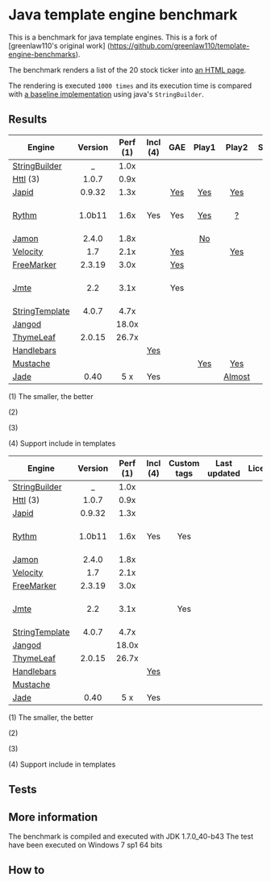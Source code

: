 # Java template engine benchmark
This is a benchmark for java template engines. 
This is a fork of [greenlaw110's original work] (https://github.com/greenlaw110/template-engine-benchmarks).

The benchmark renders a list of the 20 stock ticker into [an HTML page](https://rawgithub.com/PerfectCarl/template-engine-benchmarks/master/output/stringbuilder.html).

The rendering is executed `1000 times` and its execution time is compared with [a baseline implementation](stringbuilder.md) using java's `StringBuilder`.


## Results 

| Engine                                                 | Version     | Perf (1) | Incl (4) | GAE | Play1 | Play2 | Spring | Ninja | C# | Js | Notes | 
| -------------------------------------------------------|:-----------:|:--------:|:--------:|:---:|:-----:|:-----:|:------:|:-----:|:--:|:--:|:-----:|
| [StringBuilder](stringbuilder.md)                      |    _        |   1.0x   |          |     |       |       |        |       |    |    |       | 
| [Httl](httl.md)  (3)                                   |  1.0.7      |   0.9x   |          |     |       |       |        |       |    |    |       |
| [Japid](japid.md)                                      |  0.9.32     |   1.3x   |          |  [Yes](https://github.com/branaway/Japid/issues/61)   |  [Yes](http://www.playframework.com/modules/japid)     | [Yes](https://github.com/branaway/japid42)      |        |       |    |    |       |
| [Rythm](rythm.md)                                      |  1.0b11     |   1.6x   | Yes      | Yes | [Yes](https://github.com/greenlaw110/play-rythm) | [?](https://github.com/greenlaw110/Rythm/issues/204)| [Yes](https://github.com/greenlaw110/spring-rythm) | [Yes](https://github.com/ninjaframework/ninja-rythm)      |[Yes](http://haacked.com/archive/2011/01/06/razor-syntax-quick-reference.aspx/) | [Yes](https://github.com/kirbysayshi/vash)| Razor like syntax|
| [Jamon](jamon.md)                                      |  2.4.0      |   1.8x   |          |     |  [No](https://groups.google.com/forum/#!topic/play-framework/YITlfU2mkac)     |       |[Yes](http://www.bloglovin.com/viewer?post=1180506903&group=0&frame_type=b&blog=8581863&frame=1&click=0&user=0)        |       |    |    |       |
| [Velocity](http://velocity.apache.org)                                |  1.7        |   2.1x   |          | [Yes](http://stackoverflow.com/questions/2014099/velocity-framework-on-google-app-engine)    |       | [Yes](https://github.com/Furyu/play-velocity-plugin)       | [Yes](http://docs.spring.io/spring/docs/3.0.0.M3/reference/html/ch17s04.html)       |       |    |    |       |
| [FreeMarker](freemarker.md)                            |  2.3.19     |   3.0x   |          | [Yes](http://freemarker.org/freemarkerdownload.html)    |       |       |[Yes](http://docs.spring.io/spring/docs/3.0.0.M3/reference/html/ch17s04.html)      |       |    |    |       |
| [Jmte](https://code.google.com/p/jmte/)                |  2.2        |   3.1x   |          |Yes  |       |       |        |       |    |    | Last version 3.1      |
| [StringTemplate](http://www.stringtemplate.org/)                    |  4.0.7      |   4.7x   |          |     |       |       |        |       |    |    |       |
| [Jangod](jangod.md)                                    |             |  18.0x   |          |     |       |       |        |       |    |    |       |
| [ThymeLeaf](thymeleaf.md)                              |  2.0.15     |  26.7x   |          |     |       |       |        |       |    |    |       |
| [Handlebars](http://jknack.github.io/handlebars.java/) |             |          |  [Yes](http://jknack.github.io/handlebars.java/reuse.html)        |     |       |       |   [Yes](https://github.com/jknack/handlebars.java/tree/master/handlebars-springmvc)     |       | [Yes](http://stackoverflow.com/questions/15814781/render-handlebar-templates-server-side-in-net-c)   | [Yes](http://handlebarsjs.com/) | |
| [Mustache](https://github.com/spullara/mustache.java/) |             |          |          |     | [Yes](http://www.playframework.com/modules/mustache)       |[Yes](https://github.com/julienba/play2-mustache)|        |[Yes](https://github.com/kpacha/ninja-mustache)       |    | [Yes](http://mustache.github.com/mustache.5.html/) | |
| [Jade](https://github.com/neuland/jade4j)              |    0.40     |    5 x   | Yes      |     |       | [Almost](http://stackoverflow.com/a/16917876/740464)|[Yes](https://github.com/neuland/spring-jade4j)|[Yes](https://github.com/mysu/jade4ninja)     | [Yes](http://stackoverflow.com/a/10569528/740464)| [Yes](http://jade-lang.com/) | |

(1) The smaller, the better

(2)

(3) 

(4) Support include in templates


| Engine                                                 | Version     | Perf (1) | Incl (4)                                                  | Custom tags | Last updated | Licence | Notes           | 
| -------------------------------------------------------|:-----------:|:--------:|:---------------------------------------------------------:|:-----------:|:------------:|:-------:|:---------------:|
| [StringBuilder](stringbuilder.md)                      |    _        |   1.0x   |                                                           |             |              |         |                 | 
| [Httl](httl.md)  (3)                                   |  1.0.7      |   0.9x   |                                                           |             |              |         |                 |
| [Japid](japid.md)                                      |  0.9.32     |   1.3x   |                                                           |             |              |         |                 |
| [Rythm](rythm.md)                                      |  1.0b11     |   1.6x   | Yes                                                       | Yes         |              |         |Razor like syntax|
| [Jamon](jamon.md)                                      |  2.4.0      |   1.8x   |                                                           |             |              |         |                 |
| [Velocity](http://velocity.apache.org)                 |  1.7        |   2.1x   |                                                           |             |              |         |                 |
| [FreeMarker](freemarker.md)                            |  2.3.19     |   3.0x   |                                                           |             |              |         |                 |
| [Jmte](https://code.google.com/p/jmte/)                |  2.2        |   3.1x   |                                                           |Yes          |              |         |Last version 3.1 |
| [StringTemplate](http://www.stringtemplate.org/)       |  4.0.7      |   4.7x   |                                                           |             |              |         |                 |       
| [Jangod](jangod.md)                                    |             |  18.0x   |                                                           |             |              |         |                 |       
| [ThymeLeaf](thymeleaf.md)                              |  2.0.15     |  26.7x   |                                                           |             |              |         |                 |       
| [Handlebars](http://jknack.github.io/handlebars.java/) |             |          | [Yes](http://jknack.github.io/handlebars.java/reuse.html) |             |              |         |                 |             
| [Mustache](https://github.com/spullara/mustache.java/) |             |          |                                                           |             |              |         |                 |
| [Jade](https://github.com/neuland/jade4j)              |    0.40     |    5 x   | Yes                                                       |             |              |         |                 |

(1) The smaller, the better

(2)

(3) 

(4) Support include in templates

## Tests

## More information 

The benchmark is compiled and executed with JDK 1.7.0_40-b43
The test have been executed on Windows 7 sp1 64 bits 

## How to 
